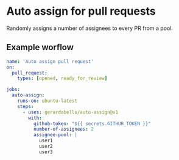 # Auto assign for pull requests

Randomly assigns a number of assignees to every PR from a pool.

## Example worflow

```yaml
name: 'Auto assign pull request'
on:
  pull_request:
    types: [opened, ready_for_review]

jobs:
  auto-assign:
    runs-on: ubuntu-latest
    steps:
      - uses: gerardabello/auto-assign@v1
        with:
          github-token: "${{ secrets.GITHUB_TOKEN }}"
          number-of-assignees: 2
          assignee-pool: |
            user1
            user2
            user3
```
